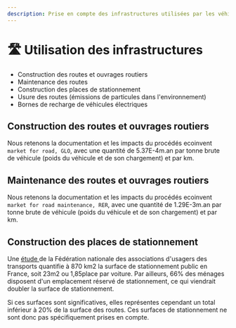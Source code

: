 ```yaml
---
description: Prise en compte des infrastructures utilisées par les véhicules
---
```


# 🛣️ Utilisation des infrastructures



* Construction des routes et ouvrages routiers
* Maintenance des routes
* Construction des places de stationnement
* Usure des routes (émissions de particules dans l'environnement)
* Bornes de recharge de véhicules électriques

## Construction des routes et ouvrages routiers

Nous retenons la documentation et les impacts du procédés ecoinvent `market for road, GLO`, avec une quantité de 5.37E-4m.an par tonne brute de véhicule (poids du véhicule et de son chargement) et par km.

## Maintenance des routes et ouvrages routiers

Nous retenons la documentation et les impacts du procédés ecoinvent `market for road maintenance, RER`, avec une quantité de 1.29E-3m.an par tonne brute de véhicule (poids du véhicule et de son chargement) et par km.

## Construction des places de stationnement

Une [étude ](https://www.banquedesterritoires.fr/la-fnaut-presente-laddition-salee-du-stationnement-automobile-en-france)de la Fédération nationale des associations d'usagers des transports quantifie à 870 km2 la surface de stationnement public en France, soit 23m2 ou 1,85place par voiture. Par ailleurs, 66% des ménages disposent d'un emplacement réservé de stationnement, ce qui viendrait doubler la surface de stationnement.

Si ces surfaces sont significatives, elles représentes cependant un total inférieur à 20% de la surface des routes. Ces surfaces de stationnement ne sont donc pas spécifiquement prises en compte.

##
